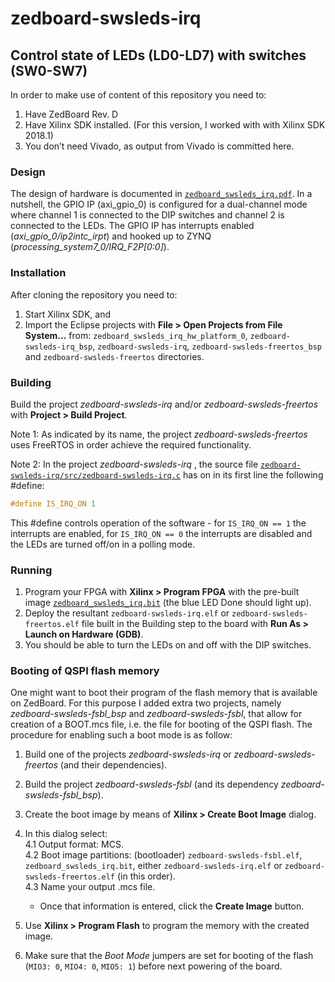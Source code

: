 # zedboard-swsleds-irq
## Control state of LEDs (LD0-LD7) with switches (SW0-SW7)

In order to make use of content of this repository you need to:
1. Have ZedBoard Rev. D
1. Have Xilinx SDK installed. (For this version, I worked with with Xilinx SDK 2018.1)
1. You don’t need Vivado, as output from Vivado is committed here.

### Design
The design of hardware is documented in [`zedboard_swsleds_irq.pdf`](https://github.com/zdzislaw-s/zedboard-swsleds-irq/blob/master/zedboard_swsleds_irq.pdf). In a nutshell, the GPIO IP (axi_gpio_0) is configured for a dual-channel mode where channel 1 is connected to the DIP switches and channel 2 is connected to the LEDs. The GPIO IP has interrupts enabled (_axi_gpio_0/ip2intc_irpt_) and hooked up to ZYNQ (_processing_system7_0/IRQ_F2P[0:0]_).

### Installation
After cloning the repository you need to:
1. Start Xilinx SDK, and
1. Import the Eclipse projects with **File > Open Projects from File System...** from:  `zedboard_swsleds_irq_hw_platform_0`, `zedboard-swsleds-irq_bsp`, `zedboard-swsleds-irq`, `zedboard-swsleds-freertos_bsp` and `zedboard-swsleds-freertos` directories.

### Building
Build the project _zedboard-swsleds-irq_ and/or _zedboard-swsleds-freertos_ with **Project > Build Project**.

Note 1: As indicated by its name, the project _zedboard-swsleds-freertos_ uses FreeRTOS in order achieve the required functionality.

Note 2: In the project _zedboard-swsleds-irq_ , the source file [`zedboard-swsleds-irq/src/zedboard-swsleds-irq.c`](https://github.com/zdzislaw-s/zedboard-swsleds-irq/blob/master/zedboard-swsleds-irq/src/zedboard-swsleds-irq.c) has on in its first line the following #define:
```c
#define IS_IRQ_ON 1
```
This #define controls operation of the software - for `IS_IRQ_ON == 1` the interrupts are enabled, for `IS_IRQ_ON == 0` the interrupts are disabled and the LEDs are turned off/on in a polling mode.

### Running
1. Program your FPGA with **Xilinx > Program FPGA** with the pre-built image [`zedboard_swsleds_irq.bit`](https://github.com/zdzislaw-s/zedboard-swsleds-irq/blob/master/zedboard_swsleds_irq.bit) (the blue LED Done should light up).
1. Deploy the resultant `zedboard-swsleds-irq.elf` or `zedboard-swsleds-freertos.elf` file built in the Building step to the board with **Run As > Launch on Hardware (GDB)**.
1. You should be able to turn the LEDs on and off with the DIP switches.

### Booting of QSPI flash memory
One might want to boot their program of the flash memory that is available on ZedBoard. For this purpose I added extra two projects, namely _zedboard-swsleds-fsbl_bsp_ and _zedboard-swsleds-fsbl_, that allow for creation of a BOOT.mcs file, i.e. the file for booting of the QSPI flash. The procedure for enabling such a boot mode is as follow:
1. Build one of the projects _zedboard-swsleds-irq_ or _zedboard-swsleds-freertos_ (and their dependencies).
1. Build the project _zedboard-swsleds-fsbl_ (and its dependency _zedboard-swsleds-fsbl_bsp_).
1. Create the boot image by means of **Xilinx > Create Boot Image** dialog.
1. In this dialog select:  
  4.1 Output format: MCS.  
  4.2 Boot image partitions: (bootloader) `zedboard-swsleds-fsbl.elf`, `zedboard_swsleds_irq.bit`, either `zedboard-swsleds-irq.elf` or `zedboard-swsleds-freertos.elf` (in this order).  
  4.3 Name your output .mcs file.
    + Once that information is entered, click the **Create Image** button.

1. Use **Xilinx > Program Flash** to program the memory with the created image.
1. Make sure that the _Boot Mode_ jumpers are set for booting of the flash (`MIO3: 0`, `MIO4: 0`, `MIO5: 1`) before next powering of the board.
